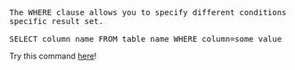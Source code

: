 <pre>
The WHERE clause allows you to specify different conditions so that you could filter out the data and get a 
specific result set.

SELECT column_name FROM table_name WHERE column=some_value
</pre>

Try this command <a href="https://www.w3schools.com/sql/trysql.asp?filename=trysql_select_all">here</a>!
